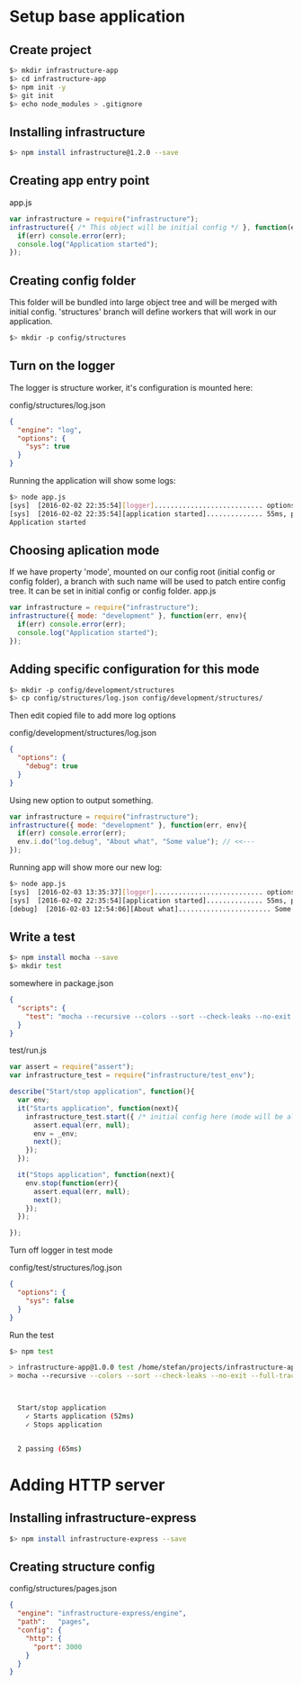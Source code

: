 # Setup base application

## Create project

```bash
$> mkdir infrastructure-app
$> cd infrastructure-app
$> npm init -y
$> git init
$> echo node_modules > .gitignore
```


## Installing infrastructure

```bash
$> npm install infrastructure@1.2.0 --save
```

## Creating app entry point

app.js
```javascript
var infrastructure = require("infrastructure");
infrastructure({ /* This object will be initial config */ }, function(err, env){
  if(err) console.error(err);
  console.log("Application started");
});
```

## Creating config folder
This folder will be bundled into large object tree and will be merged with initial config.
'structures' branch will define workers that will work in our application.
```bash
$> mkdir -p config/structures
```

## Turn on the logger
The logger is structure worker, it's configuration is mounted here:

config/structures/log.json
```json
{
  "engine": "log",
  "options": {
    "sys": true
  }
}
```
Running the application will show some logs:
```bash
$> node app.js
[sys]  [2016-02-02 22:35:54][logger]........................... options: sys
[sys]  [2016-02-02 22:35:54][application started].............. 55ms, process_mode: single, application mode: undefined
Application started
```

## Choosing aplication mode
If we have property 'mode', mounted on our config root (initial config or config folder), a branch with such name will be used to patch entire config tree.
It can be set in initial config or config folder.
app.js
```javascript
var infrastructure = require("infrastructure");
infrastructure({ mode: "development" }, function(err, env){
  if(err) console.error(err);
  console.log("Application started");
});
```

## Adding specific configuration for this mode
```bash
$> mkdir -p config/development/structures
$> cp config/structures/log.json config/development/structures/
```

Then edit copied file to add more log options

config/development/structures/log.json
```json
{
  "options": {
    "debug": true
  }
}
```
Using new option to output something.
```javascript
var infrastructure = require("infrastructure");
infrastructure({ mode: "development" }, function(err, env){
  if(err) console.error(err);
  env.i.do("log.debug", "About what", "Some value"); // <<--- 
});
```
Running app will show more our new log:
```bash
$> node app.js
[sys]  [2016-02-03 13:35:37][logger]........................... options: sys, debug
[sys]  [2016-02-02 22:35:54][application started].............. 55ms, process_mode: single, application mode: development
[debug]  [2016-02-03 12:54:06][About what]....................... Some value
```

## Write a test

```bash
$> npm install mocha --save
$> mkdir test
```

somewhere in package.json
```json
{
  "scripts": {
    "test": "mocha --recursive --colors --sort --check-leaks --no-exit --full-trace --throw-deprecation test"
  }
}

```


test/run.js
```javascript
var assert = require("assert");
var infrastructure_test = require("infrastructure/test_env");

describe("Start/stop application", function(){
  var env;
  it("Starts application", function(next){
    infrastructure_test.start({ /* initial config here (mode will be always "test") */ }, function(err, _env){
      assert.equal(err, null);
      env = _env;
      next();
    });
  });

  it("Stops application", function(next){
    env.stop(function(err){
      assert.equal(err, null);
      next();
    });
  });

});
```

Turn off logger in test mode

config/test/structures/log.json
```json
{
  "options": {
    "sys": false
  }
}
```

Run the test
```bash
$> npm test

> infrastructure-app@1.0.0 test /home/stefan/projects/infrastructure-app
> mocha --recursive --colors --sort --check-leaks --no-exit --full-trace --throw-deprecation test



  Start/stop application
    ✓ Starts application (52ms)
    ✓ Stops application


  2 passing (65ms)

```



# Adding HTTP server

## Installing infrastructure-express
```bash
$> npm install infrastructure-express --save

```


## Creating structure config

config/structures/pages.json
```json
{
  "engine": "infrastructure-express/engine",
  "path":   "pages",
  "config": {
    "http": {
      "port": 3000
    }
  }
}
```

